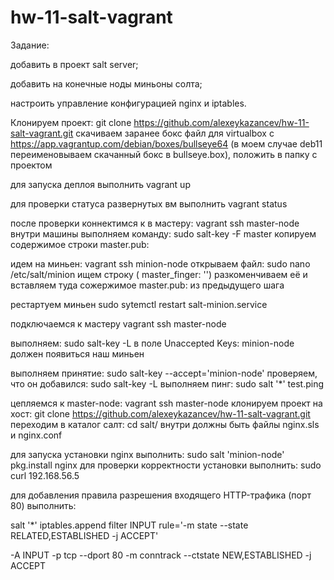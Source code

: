 # hw-11-salt-vagrant
Задание:

добавить в проект salt server;

добавить на конечные ноды миньоны солта;

настроить управление конфигурацией nginx и iptables.


Клонируем проект: git clone https://github.com/alexeykazancev/hw-11-salt-vagrant.git 
скачиваем заранее бокс файл для virtualbox c https://app.vagrantup.com/debian/boxes/bullseye64 (в моем случае deb11 переименовываем скачанный бокс в bullseye.box), положить в папку с проектом

для запуска деплоя выполнить vagrant up

для проверки статуса развернутых вм выполнить vagrant status

после проверки коннектимся к в мастеру: vagrant ssh master-node
внутри машины выполняем команду: sudo salt-key -F master
копируем содержимое строки master.pub:

идем на миньен: vagrant ssh minion-node 
открываем файл: sudo nano /etc/salt/minion ищем строку ( master_finger: '') разкоменчиваем её и вставляем туда сожержимое master.pub: из предыдущего шага

рестартуем миньен sudo sytemctl restart salt-minion.service

подключаемся к мастеру vagrant ssh master-node

выполняем: sudo salt-key -L
в поле  Unaccepted Keys: minion-node  должен появиться наш миньен

выполняем принятие: sudo salt-key --accept='minion-node'
проверяем, что он добавился: sudo salt-key -L
выполняем пинг: sudo salt '*' test.ping

цепляемся к master-node: vagrant ssh master-node
клонируем проект на хост: git clone https://github.com/alexeykazancev/hw-11-salt-vagrant.git
переходим в каталог салт: cd salt/
внутри должны быть файлы nginx.sls и nginx.conf

для запуска установки nginx выполнить: sudo salt 'minion-node' pkg.install nginx
для проверки корректности установки выполнить: sudo curl 192.168.56.5

для добавления правила разрешения входящего HTTP-трафика (порт 80) выполнить: 



salt '*' iptables.append filter INPUT rule='-m state --state RELATED,ESTABLISHED -j ACCEPT'

-A INPUT -p tcp --dport 80 -m conntrack --ctstate NEW,ESTABLISHED -j ACCEPT